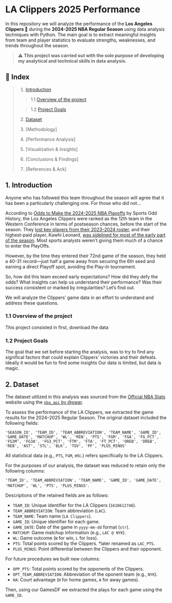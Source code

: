 # LA Clippers 2025 Performance

In this repository we will analyze the performance of the <b>Los Angeles Clippers 🏀</b> during the <b>2024-2025 NBA Regular Season</b> using data analysis techniques with Python. The main goal is to extract meaningful insights from team and player statistics to evaluate strengths, weaknesses, and trends throughout the season.

> ⚠️ <b>This project was carried out with the sole purpose of developing my analytical and technical skills in data analysis.</b>

## 📌 Index

> 1.  [Introduction](#1-introduction)
>
> > 1.1 [Overview of the project](#11-overview-of-the-project)
>
> > 1.2 [Project Goals](#12-project-goals)
>
> 2.  [Dataset](#2-dataset)
>
> 3.  [Methodology]
>
> 4.  [Performance Analysis]
>
> 5.  [Visualization & Insights]
>
> 6.  [Conclusions & Findings]
>
> 7.  [References & Ack]

## 1. Introduction

Anyone who has followed this team throughout the season will agree that it has been a particularly challenging one. For those who did not...

According to [Odds to Make the 2024-2025 NBA Playoffs](https://www.sportsoddshistory.com/nba-win/?y=2024-2025&sa=nba&t=post&o=mk) by Sports Odd History, the Los Angeles Clippers were ranked as the 12th team in the Western Conference in terms of postseason chances, before the start of the season. They [lost key players from their 2023–2024 roster](https://www.si.com/nba/clippers/news/paul-george-breaks-silence-on-leaving-clippers-for-76ers-01j2723fea3v#:~:text=Paul%20George%20shocked%20the%20NBA,silence%20in%20a%20press%20release.), and their highest-paid player, Kawhi Leonard, [was sidelined for most of the early part of the season](https://www.nba.com/news/kawhi-leonard-season-debut). Most sports analysts weren’t giving them much of a chance to enter the PlayOffs.

However, by the time they entered their 72nd game of the season, they held a 40-31 record—just half a game away from securing the 6th seed and earning a direct Playoff spot, avoiding the Play-In tournament.

So, how did this team exceed early expectations? How did they defy the odds? What insights can help us understand their performance? Was their success consistent or marked by irregularities? Let’s find out.

We will analyze the Clippers’ game data in an effort to understand and address these questions.

### 1.1 Overview of the project

This project consisted in first, download the data

### 1.2 Project Goals

The goal that we set before starting the analysis, was to try to find any significal factors that could explain Clippers' victories and their defeats. Ideally it would be fun to find some insights Our data is limited, but data is magic.

## 2. Dataset

The dataset utilized in this analysis was sourced from the [Official NBA Stats](https://www.nba.com/stats) website using the [`nba_api` by @swar](https://github.com/swar/nba_api).

To assess the performance of the LA Clippers, we extracted the game results for the 2024–2025 Regular Season. The original dataset included the following fields:

`'SEASON_ID', 'TEAM_ID', 'TEAM_ABBREVIATION', 'TEAM_NAME', 'GAME_ID',  
 'GAME_DATE', 'MATCHUP', 'WL', 'MIN', 'PTS', 'FGM', 'FGA', 'FG_PCT',  
 'FG3M', 'FG3A', 'FG3_PCT', 'FTM', 'FTA', 'FT_PCT', 'OREB', 'DREB',  
 'REB', 'AST', 'STL', 'BLK', 'TOV', 'PF', 'PLUS_MINUS'`

All statistical data (e.g., `PTS`, `FGM`, etc.) refers specifically to the LA Clippers.

For the purposes of our analysis, the dataset was reduced to retain only the following columns:

`'TEAM_ID', 'TEAM_ABBREVIATION', 'TEAM_NAME', 'GAME_ID', 'GAME_DATE', 'MATCHUP', 'WL', 'PTS', 'PLUS_MINUS'`.

Descriptions of the retained fields are as follows:

- `TEAM_ID`: Unique identifier for the LA Clippers (`1610612746`).
- `TEAM_ABBREVIATION`: Team abbreviation (`LAC`).
- `TEAM_NAME`: Team name (`LA Clippers`).
- `GAME_ID`: Unique identifier for each game.
- `GAME_DATE`: Date of the game in `yyyy-mm-dd` format (`str`).
- `MATCHUP`: Game matchup information (e.g., `LAC @ NYK`).
- `WL`: Game outcome (`W` for win, `L` for loss).
- `PTS`: Total points scored by the Clippers. \*later renamed as `LAC_PTS`.
- `PLUS_MINUS`: Point differential between the Clippers and their opponent.

For future procedures we built new columns:

- `OPP_PTS`: Total points scored by the opponents of the Clippers.
- `OPT_TEAM_ABBREVIATION`: Abbreviation of the oponent team (e.g., `NYK`).
- `HA`: Court advantage (`H` for home games, `A` for away games).

Then, using our GamesDF we extracted the plays for each game using the `GAME_ID`.

